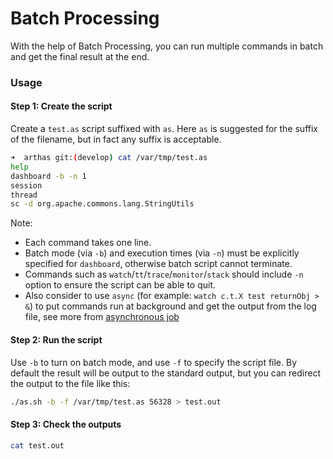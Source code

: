 Batch Processing
================

With the help of Batch Processing, you can run multiple commands in batch and get the final result at the end.

### Usage

#### Step 1: Create the script

Create a `test.as` script suffixed with `as`. Here `as` is suggested for the suffix of the filename, but in fact any suffix is acceptable.

```bash
➜  arthas git:(develop) cat /var/tmp/test.as
help
dashboard -b -n 1
session
thread
sc -d org.apache.commons.lang.StringUtils
```

Note:
* Each command takes one line.
* Batch mode (via `-b`) and execution times (via `-n`) must be explicitly specified for `dashboard`, otherwise batch script cannot terminate.
* Commands such as `watch`/`tt`/`trace`/`monitor`/`stack` should include `-n` option to ensure the script can be able to quit.
* Also consider to use `async` (for example: `watch c.t.X test returnObj > &`) to put commands run at background and get the output from the log file, see more from [asynchronous job](async.md)

#### Step 2: Run the script

Use `-b` to turn on batch mode, and use `-f` to specify the script file. By default the result will be output to the standard output, but you can redirect the output to the file like this:

```bash
./as.sh -b -f /var/tmp/test.as 56328 > test.out
```

#### Step 3: Check the outputs

```bash
cat test.out
```
